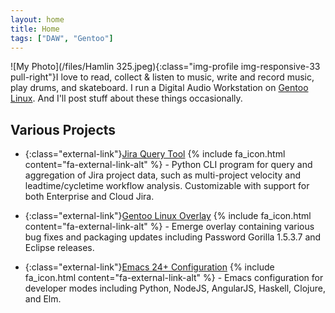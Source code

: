```yaml
---
layout: home
title: Home
tags: ["DAW", "Gentoo"]
---
```



![My Photo](/files/Hamlin 325.jpeg){:class="img-profile img-responsive-33 pull-right"}I love to read, collect & listen to music, write and record music, play drums, and skateboard. I run a Digital Audio Workstation on [Gentoo Linux](https://gentoo.org/). And I'll post stuff about these things occasionally.

## Various Projects

* {:class="external-link"}[Jira Query Tool](https://github.com/aahamlin/jira_reporting_scripts) {% include fa_icon.html content="fa-external-link-alt" %} \- Python CLI program for query and aggregation of Jira project data, such as multi-project velocity and leadtime/cycletime workflow analysis. Customizable with support for both Enterprise and Cloud Jira.

* {:class="external-link"}[Gentoo Linux Overlay](https://bitbucket.org/andrew_hamlin/aahamlin-overlay/src/master/) {% include fa_icon.html content="fa-external-link-alt" %} \- Emerge overlay containing various bug fixes and packaging updates including Password Gorilla 1.5.3.7 and Eclipse releases.

* {:class="external-link"}[Emacs 24+ Configuration](https://bitbucket.org/andrew_hamlin/emacs.d/src/master/) {% include fa_icon.html content="fa-external-link-alt" %} \- Emacs configuration for developer modes including Python, NodeJS, AngularJS, Haskell, Clojure, and Elm.


